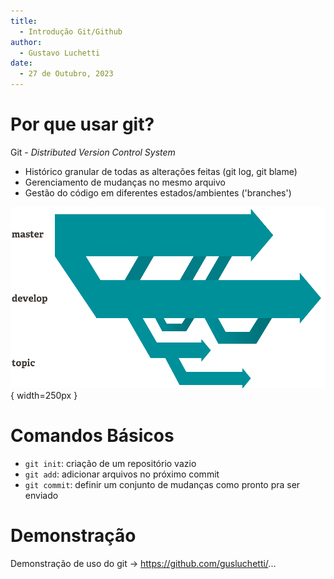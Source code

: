 ```yaml
---
title:
  - Introdução Git/Github
author:
  - Gustavo Luchetti
date:
  - 27 de Outubro, 2023
---
```


# Por que usar git?

Git - _Distributed Version Control System_

- Histórico granular de todas as alterações feitas (git log, git blame)
- Gerenciamento de mudanças no mesmo arquivo
- Gestão do código em diferentes estados/ambientes ('branches')

![3 branches, 'master', 'develop' e 'topic'](branches@2x.png){ width=250px }

# Comandos Básicos

- `git init`: criação de um repositório vazio
- `git add`: adicionar arquivos no próximo commit
- `git commit`: definir um conjunto de mudanças como pronto pra ser enviado

# Demonstração

Demonstração de uso do git -> https://github.com/gusluchetti/...
